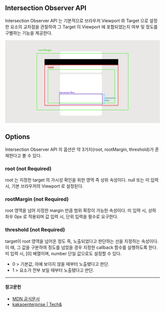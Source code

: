 ## Intersection Observer API


Intersection Observer API 는 기본적으로 브라우저 Viewport 와 Target 으로 설정한 요소의 교차점을 관찰하여
그  Target 이 Viewport 에 포함되었는지 여부 및 정도를 구별하는 기능을 제공한다.


![intersection-observer](/src/assets/images/intersectionObserver.png)

## Options

Intersection Observer API 의 옵션은 약 3가지(root, rootMargin, threshold)가 존재한다고 볼 수 있다.

### root (not Required)

root 는 지정한 target 의 가시성 확인을 위한 영역 즉 상위 속성이다.
null 또는 미 입력 시, 기본 브라우저의 Viewport 로 설정된다.


### rootMargin (not Required)

root 영역을 넘어 지정한 margin 만큼 범위 확장이 가능한 속성이다.
미 입력 시, 상하좌우 0px 로 적용되며 값 입력 시, 단위 입력을 필수로 요구한다.

### threshold (not Required)

target이 root 영역을 넘어온 정도 즉, 노출되었다고 판단하는 선을 지정하는 속성이다.
이 때, 그 값을 구분하여 정도를 넘었을 경우 지정한 callback 함수를 실행하도록 한다.
미 입력 시, [0] 배열이며, number 단일 값으로도 설정할 수 있다.

- 0 > 기본값, 아예 보이지 않을 때부터 노출됐다고 판단.
- 1 > 요소가 전부 보일 때부터 노출됐다고 판단.


----
#### 참고문헌

- [MDN 공식문서](https://developer.mozilla.org/en-US/docs/Web/API/Intersection_Observer_API)
- [kakaoenterprise | Tech&](https://tech.kakaoenterprise.com/149)
